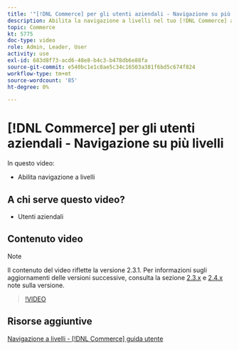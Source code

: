 ```yaml
---
title: '"[!DNL Commerce] per gli utenti aziendali - Navigazione su più livelli"'
description: Abilita la navigazione a livelli nel tuo [!DNL Commerce] archiviare in modo che i clienti possano trovare i prodotti in modo semplice e rapido.
topic: Commerce
kt: 5775
doc-type: video
role: Admin, Leader, User
activity: use
exl-id: 683d8f73-acd6-48e8-b4c3-b478db6e88fa
source-git-commit: e540bc1e1c8ae5c34c16503a381f6bd5c674f824
workflow-type: tm+mt
source-wordcount: '85'
ht-degree: 0%

---
```


# [!DNL Commerce] per gli utenti aziendali - Navigazione su più livelli

In questo video:

- Abilita navigazione a livelli

## A chi serve questo video?

- Utenti aziendali

## Contenuto video

>[!NOTE]
>
>Il contenuto del video riflette la versione 2.3.1. Per informazioni sugli aggiornamenti delle versioni successive, consulta la sezione [ 2.3.x](https://devdocs.magento.com/guides/v2.3/release-notes/bk-release-notes.html) e [2.4.x](https://devdocs.magento.com/guides/v2.4/release-notes/bk-release-notes.html) note sulla versione.

>[!VIDEO](https://video.tv.adobe.com/v/36186?quality=12&learn=on)

## Risorse aggiuntive

[Navigazione a livelli - [!DNL Commerce] guida utente](https://docs.magento.com/user-guide/catalog/navigation-layered.html)
